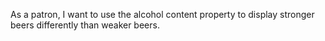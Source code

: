 As a patron, I want to use the alcohol content property to display stronger beers differently than weaker beers.
